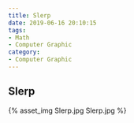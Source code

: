 ```yaml
---
title: Slerp
date: 2019-06-16 20:10:15
tags:
- Math
- Computer Graphic
category:
- Computer Graphic
---
```


## Slerp

{% asset_img Slerp.jpg Slerp.jpg %}